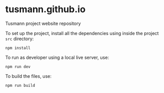 # tusmann.github.io
Tusmann project website repository

To set up the project, install all the dependencies using inside the project `src` directory:
```
npm install
```
To run as developer using a local live server, use:
```
npm run dev
```
To build the files, use:
```
npm run build
```
